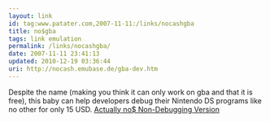 ```yaml
---
layout: link
id: tag:www.patater.com,2007-11-11:/links/nocashgba
title: no$gba
tags: link emulation
permalink: /links/nocashgba/
date: 2007-11-11 23:41:13
updated: 2010-12-19 03:36:44
uri: http://nocash.emubase.de/gba-dev.htm
---
```

Despite the name (making you think it can only work on gba and that it is
free), this baby can help developers debug their Nintendo DS programs like no
other for only 15 USD. <a href="http://nocash.emubase.de/gba.htm">Actually no$
Non-Debugging Version</a>
